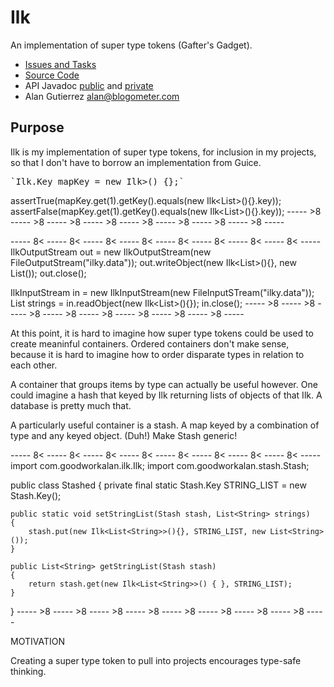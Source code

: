 Ilk
===

An implementation of super type tokens (Gafter's Gadget). 

* [Issues and Tasks](http://blogometer.com/trac/incubator)
* [Source Code](http://github.com/bigeasy/ilk/tree/master)
* API Javadoc [public](http://curlybraces.org/documentation/ilk/api/public/) and
  [private](http://curlybraces.org/documentation/ilk/api/private/)
* Alan Gutierrez [alan@blogometer.com](mailto:alan@blogoemter.com)

Purpose
-------

Ilk is my implementation of super type tokens, for inclusion in my projects, so
that I don't have to borrow an implementation from Guice.

<pre>
`Ilk.Key mapKey = new Ilk<Map<String, List<String>>() {};`
</pre>

assertTrue(mapKey.get(1).getKey().equals(new Ilk<List<String>>(){}.key));
assertFalse(mapKey.get(1).getKey().equals(new Ilk<List<Integer>>(){}.key));
----- >8 ----- >8 ----- >8 ----- >8 ----- >8 ----- >8 ----- >8 ----- >8 -----

----- 8< ----- 8< ----- 8< ----- 8< ----- 8< ----- 8< ----- 8< ----- 8< -----
IlkOutputStream out = new IlkOutputStream(new FileOutputStream("ilky.data"));
out.writeObject(new Ilk<List<String>>(){}, new List<String>());
out.close();

IlkInputStream in = new IlkInputStream(new FileInputSTream("ilky.data"));
List<String> strings = in.readObject(new Ilk<List<String>>(){});
in.close();
----- >8 ----- >8 ----- >8 ----- >8 ----- >8 ----- >8 ----- >8 ----- >8 -----

At this point, it is hard to imagine how super type tokens could be used to
create meaninful containers. Ordered containers don't make sense, because it is
hard to imagine how to order disparate types in relation to each other.

A container that groups items by type can actually be useful however.  One could
imagine a hash that keyed by Ilk returning lists of objects of that Ilk. A
database is pretty much that.

A particularly useful container is a stash. A map keyed by a combination of type
and any keyed object. (Duh!) Make Stash generic!

----- 8< ----- 8< ----- 8< ----- 8< ----- 8< ----- 8< ----- 8< ----- 8< -----
import com.goodworkalan.ilk.Ilk;
import com.goodworkalan.stash.Stash;

public class Stashed
{
    private final static Stash.Key STRING_LIST = new Stash.Key();

    public static void setStringList(Stash stash, List<String> strings)
    {
        stash.put(new Ilk<List<String>>(){}, STRING_LIST, new List<String>());
    }

    public List<String> getStringList(Stash stash)
    {
        return stash.get(new Ilk<List<String>>() { }, STRING_LIST);
    }
}
----- >8 ----- >8 ----- >8 ----- >8 ----- >8 ----- >8 ----- >8 ----- >8 -----

MOTIVATION

Creating a super type token to pull into projects encourages type-safe thinking.
